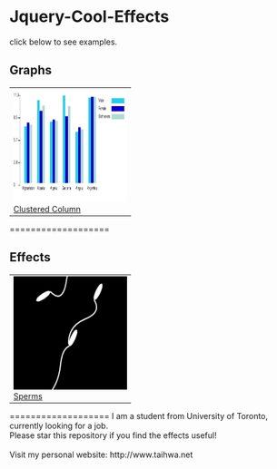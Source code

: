 Jquery-Cool-Effects
===================
click below to see examples.
<table style="width:100%">
<h2>Graphs</h2>
<tr>
  <td>
  <a href="http://htmlpreview.github.io/?https://github.com/sth0728/Cool-Jquery-Effects/blob/master/clustered_column/clustered_column_sample.html">
  <img src="images/clustered_column.jpg" alt="Smiley face" width="200" height="200"><br>
  Clustered Column
  </a>
  </td>
</tr>
</table>
===================
<h2>Effects</h2>
<table style="width:100%">
<tr>
  <td>
  <a href="http://htmlpreview.github.io/?https://github.com/sth0728/Cool-Juqery-Effects/blob/master/sperms/sperms_sample.html">
  <img src="images/sperm.jpg" alt="Smiley face" width="200" height="200"><br>
  Sperms
  </a>
  </td>
</tr>
</table>
===================
I am a student from University of Toronto, currently looking for a job.<br>
Please star this repository if you find the effects useful!<br><br>
Visit my personal website: http://www.taihwa.net
